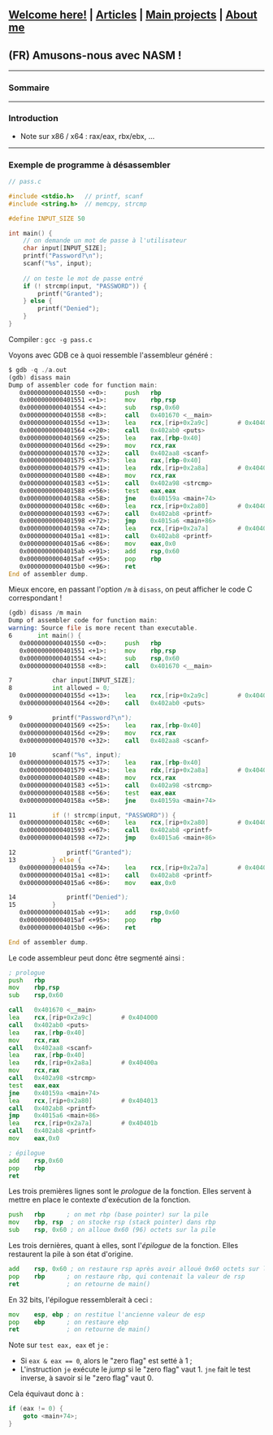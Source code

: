 ## [Welcome here!](https://vpenando.github.io) | [Articles](https://vpenando.github.io/articles.html) | [Main projects](https://vpenando.github.io/projects.html) | [About me](https://vpenando.github.io/about.html)

## (FR) Amusons-nous avec NASM !

---

### Sommaire


---

### Introduction
* Note sur x86 / x64 : rax/eax, rbx/ebx, ...

---

### Exemple de programme à désassembler
```c
// pass.c

#include <stdio.h>   // printf, scanf
#include <string.h>  // memcpy, strcmp

#define INPUT_SIZE 50

int main() {
    // on demande un mot de passe à l'utilisateur
    char input[INPUT_SIZE];
    printf("Password?\n");
    scanf("%s", input);
    
    // on teste le mot de passe entré
    if (! strcmp(input, "PASSWORD")) {
        printf("Granted");
    } else {
        printf("Denied");
    }
}
```

Compiler : `gcc -g pass.c`

Voyons avec GDB ce à quoi ressemble l'assembleur généré :
```asm
$ gdb -q ./a.out
(gdb) disass main
Dump of assembler code for function main:
   0x0000000000401550 <+0>:     push   rbp
   0x0000000000401551 <+1>:     mov    rbp,rsp
   0x0000000000401554 <+4>:     sub    rsp,0x60
   0x0000000000401558 <+8>:     call   0x401670 <__main>
   0x000000000040155d <+13>:    lea    rcx,[rip+0x2a9c]        # 0x404000
   0x0000000000401564 <+20>:    call   0x402ab0 <puts>
   0x0000000000401569 <+25>:    lea    rax,[rbp-0x40]
   0x000000000040156d <+29>:    mov    rcx,rax
   0x0000000000401570 <+32>:    call   0x402aa8 <scanf>
   0x0000000000401575 <+37>:    lea    rax,[rbp-0x40]
   0x0000000000401579 <+41>:    lea    rdx,[rip+0x2a8a]        # 0x40400a
   0x0000000000401580 <+48>:    mov    rcx,rax
   0x0000000000401583 <+51>:    call   0x402a98 <strcmp>
   0x0000000000401588 <+56>:    test   eax,eax
   0x000000000040158a <+58>:    jne    0x40159a <main+74>
   0x000000000040158c <+60>:    lea    rcx,[rip+0x2a80]        # 0x404013
   0x0000000000401593 <+67>:    call   0x402ab8 <printf>
   0x0000000000401598 <+72>:    jmp    0x4015a6 <main+86>
   0x000000000040159a <+74>:    lea    rcx,[rip+0x2a7a]        # 0x40401b
   0x00000000004015a1 <+81>:    call   0x402ab8 <printf>
   0x00000000004015a6 <+86>:    mov    eax,0x0
   0x00000000004015ab <+91>:    add    rsp,0x60
   0x00000000004015af <+95>:    pop    rbp
   0x00000000004015b0 <+96>:    ret
End of assembler dump.
```
 Mieux encore, en passant l'option `/m` à `disass`, on peut afficher le code C correspondant !
```asm
(gdb) disass /m main
Dump of assembler code for function main:
warning: Source file is more recent than executable.
6       int main() {
   0x0000000000401550 <+0>:     push   rbp
   0x0000000000401551 <+1>:     mov    rbp,rsp
   0x0000000000401554 <+4>:     sub    rsp,0x60
   0x0000000000401558 <+8>:     call   0x401670 <__main>

7           char input[INPUT_SIZE];
8           int allowed = 0;
   0x000000000040155d <+13>:    lea    rcx,[rip+0x2a9c]        # 0x404000
   0x0000000000401564 <+20>:    call   0x402ab0 <puts>

9           printf("Password?\n");
   0x0000000000401569 <+25>:    lea    rax,[rbp-0x40]
   0x000000000040156d <+29>:    mov    rcx,rax
   0x0000000000401570 <+32>:    call   0x402aa8 <scanf>

10          scanf("%s", input);
   0x0000000000401575 <+37>:    lea    rax,[rbp-0x40]
   0x0000000000401579 <+41>:    lea    rdx,[rip+0x2a8a]        # 0x40400a
   0x0000000000401580 <+48>:    mov    rcx,rax
   0x0000000000401583 <+51>:    call   0x402a98 <strcmp>
   0x0000000000401588 <+56>:    test   eax,eax
   0x000000000040158a <+58>:    jne    0x40159a <main+74>

11          if (! strcmp(input, "PASSWORD")) {
   0x000000000040158c <+60>:    lea    rcx,[rip+0x2a80]        # 0x404013
   0x0000000000401593 <+67>:    call   0x402ab8 <printf>
   0x0000000000401598 <+72>:    jmp    0x4015a6 <main+86>

12              printf("Granted");
13          } else {
   0x000000000040159a <+74>:    lea    rcx,[rip+0x2a7a]        # 0x40401b
   0x00000000004015a1 <+81>:    call   0x402ab8 <printf>
   0x00000000004015a6 <+86>:    mov    eax,0x0

14              printf("Denied");
15          }
   0x00000000004015ab <+91>:    add    rsp,0x60
   0x00000000004015af <+95>:    pop    rbp
   0x00000000004015b0 <+96>:    ret

End of assembler dump.
```
Le code assembleur peut donc être segmenté ainsi :
```asm
; prologue
push   rbp
mov    rbp,rsp
sub    rsp,0x60

call   0x401670 <__main>
lea    rcx,[rip+0x2a9c]        # 0x404000
call   0x402ab0 <puts>
lea    rax,[rbp-0x40]
mov    rcx,rax
call   0x402aa8 <scanf>
lea    rax,[rbp-0x40]
lea    rdx,[rip+0x2a8a]        # 0x40400a
mov    rcx,rax
call   0x402a98 <strcmp>
test   eax,eax
jne    0x40159a <main+74>
lea    rcx,[rip+0x2a80]        # 0x404013
call   0x402ab8 <printf>
jmp    0x4015a6 <main+86>
lea    rcx,[rip+0x2a7a]        # 0x40401b
call   0x402ab8 <printf>
mov    eax,0x0

; épilogue
add    rsp,0x60
pop    rbp
ret
 ```
Les trois premières lignes sont le *prologue* de la fonction. Elles servent à mettre en place le contexte d'exécution de la fonction.
```asm
push   rbp      ; on met rbp (base pointer) sur la pile
mov    rbp, rsp  ; on stocke rsp (stack pointer) dans rbp
sub    rsp, 0x60 ; on alloue 0x60 (96) octets sur la pile
```
Les trois dernières, quant à elles, sont l'*épilogue* de la fonction. Elles restaurent la pile à son état d'origine.
```asm
add    rsp, 0x60 ; on restaure rsp après avoir alloué 0x60 octets sur la pile
pop    rbp      ; on restaure rbp, qui contenait la valeur de rsp
ret             ; on retourne de main()
 ```
 En 32 bits, l'épilogue ressemblerait à ceci :
 ```asm
mov    esp, ebp ; on restitue l'ancienne valeur de esp
pop    ebp      ; on restaure ebp
ret             ; on retourne de main()
 ```



Note sur `test eax, eax` et `je` :
* Si `eax & eax == 0`, alors le "zero flag" est setté à 1 ;
* L'instruction `je` exécute le *jump* si le "zero flag" vaut 1. `jne` fait le test inverse, à savoir si le "zero flag" vaut 0.

Cela équivaut donc à :
```c
if (eax != 0) {
    goto <main+74>;
}
```
